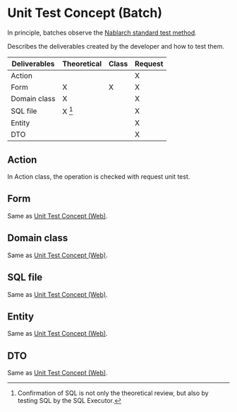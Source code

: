 # Unit Test Concept (Batch)

In principle, batches observe the [Nablarch standard test method](https://nablarch.github.io/docs/LATEST/doc/en/development_tools/testing_framework/guide/development_guide/05_UnitTestGuide/index.html).

Describes the deliverables created by the developer and how to test them.

| Deliverables         | Theoretical | Class | Request |
|----------------|------|------------|----------------|
| Action         |      |            | X              |
| Form           | X    | X          | X              |
| Domain class | X    |            | X              |
| SQL file    | X [^1]  |            | X              |
| Entity         |      |            | X              |
| DTO            |      |            | X              |

[^1]: Confirmation of SQL is not only the theoretical review, but also by testing SQL by the SQL Executor.

## Action

In Action class, the operation is checked with request unit test.


## Form

Same as [Unit Test Concept (Web)](./Unit_test_concept_(Web).md#form).

## Domain class

Same as [Unit Test Concept (Web)](./Unit_test_concept_(Web).md#domain-class).
## SQL file

Same as [Unit Test Concept (Web)](./Unit_test_concept_(Web).md#sql-file).
## Entity

Same as [Unit Test Concept (Web)](./Unit_test_concept_(Web).md#entity).
## DTO

Same as [Unit Test Concept (Web)](./Unit_test_concept_(Web).md#dto).